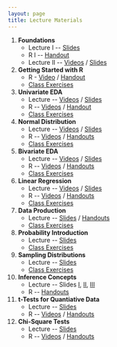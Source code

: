 ```yaml
---
layout: page
title: Lecture Materials
---
```


1. **Foundations**
    * Lecture I -- [Slides](Slides/01_Foundations_I.pptx)
    * R I -- [Handout](HOs/01_Foundations_HO.pdf)
    * Lecture II -- [Videos](../resources/VideosR.html#foundations) / [Slides](Slides/02_Foundations_II.pptx)
1. **Getting Started with R**
    * R - [Video](../resources/VideosR.html#getting-started-with-r) / [Handout](HOs/02_FoundationsR_HO.pdf)
    * [Class Exercises](CEs/02_FoundationsR_CE.pdf)
1. **Univariate EDA**
    * Lecture -- [Videos](../resources/VideosR.html#univariate-eda) / [Slides](Slides/03_UnivEDA.pptx)
    * R -- [Videos](../resources/VideosR.html#univariate-eda) / [Handout](HOs/03_UnivEDA_HO.pdf)
    * [Class Exercises](CEs/03_UnivEDA_CE.pdf)
1. **Normal Distribution**
    * Lecture -- [Videos](../resources/VideosR.html#normal-distribution) / [Slides](Slides/04_NormalDistribution.pptx)
    * R -- [Videos](../resources/VideosR.html#normal-distribution) / [Handouts](HOs/04_NormalDistribution_HO.pdf)
    * [Class Exercises](CEs/04_NormalDistribution_CE.pdf)
1. **Bivariate EDA**
    * Lecture -- [Videos](../resources/VideosR.html#bivariate-eda) / [Slides](Slides/05_BivEDA.pptx)
    * R -- [Videos](../resources/VideosR.html#bivariate-eda) / [Handouts](HOs/05_BivEDA_HO.pdf)
    * [Class Exercises](CEs/05_BivEDA_CE.pdf)
1. **Linear Regression**
    * Lecture -- [Videos](../resources/VideosR.html#linear-regression) / [Slides](Slides/06_SimpleLinearRegression.pptx)
    * R -- [Videos](../resources/VideosR.html#linear-regression) / [Handouts](HOs/06_SimpleLinearRegression_HO.pdf)
    * [Class Exercises](CEs/06_SimpleLinearRegression_CE.pdf)
1. **Data Production**
    * Lecture -- [Slides](Slides/07_DataProduction.pptx) / [Handouts](HOs/_HO.pdf)
    * [Class Exercises](CEs/_CE.pdf)
1. **Probability Introduction**
    * Lecture -- [Slides](Slides/08_ProbabilityIntro.pptx)
    * [Class Exercises](CEs/08_ProbabilityIntro_CE.pdf)
1. **Sampling Distributions**
    * Lecture -- [Slides](Slides/09_SamplingDistributions.pptx)
    * [Class Exercises](CEs/09_SamplingDistributions_CE.pdf)
1. **Inference Concepts**
    * Lecture -- Slides [I](Slides/10_Inference_1_HypothesisTesting.pptx), [II](Slides/10_Inference_2_ConfidenceRegions.pptx), [III](Slides/10_Inference_3_ZTest.pptx)
    * R -- [Handouts](HOs/10_InferenceConcepts_HO.pdf)
1. **t-Tests for Quantiative Data**
    * Lecture -- [Slides](Slides/11_tTests.pptx)
    * R -- [Videos](../resources/VideosR.html#t-tests-for-quantitative-data) / [Handouts](HOs/11_tTests_HO.pdf)
1. **Chi-Square Tests**
    * Lecture -- [Slides](Slides/12_ChiSquareTests_alt.pptx)
    * R -- [Videos](../resources/VideosR.html#chi-square-tests) / [Handouts](HOs/12_ChiSquareTests_HO.pdf)
